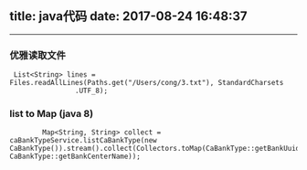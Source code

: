 title: java代码
date: 2017-08-24 16:48:37
---

---
### 优雅读取文件

```
 List<String> lines = Files.readAllLines(Paths.get("/Users/cong/3.txt"), StandardCharsets
                .UTF_8);
```


### list to Map (java 8)
```
        Map<String, String> collect = caBankTypeService.listCaBankType(new CaBankType()).stream().collect(Collectors.toMap(CaBankType::getBankUuid, CaBankType::getBankCenterName));


```